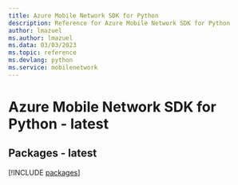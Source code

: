 ```yaml
---
title: Azure Mobile Network SDK for Python
description: Reference for Azure Mobile Network SDK for Python
author: lmazuel
ms.author: lmazuel
ms.data: 03/03/2023
ms.topic: reference
ms.devlang: python
ms.service: mobilenetwork
---
```

# Azure Mobile Network SDK for Python - latest
## Packages - latest
[!INCLUDE [packages](mobile-network-index.md)]